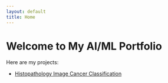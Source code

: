 ```yaml
---
layout: default
title: Home
---
```


# Welcome to My AI/ML Portfolio

Here are my projects:

- [Histopathology Image Cancer Classification](https://github.com/rfdspeng/ml_ai_portfolio/tree/main/mhist)
